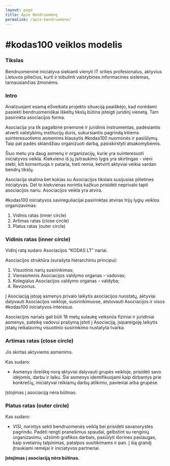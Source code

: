 ```yaml
---
layout: page
title: Apie Bendruomenę
permalink: /apie-bendruomene/
---
```


# &#35;kodas100 veiklos modelis

### Tikslas

Bendruomeninė iniciatyva siekianti vienyti IT srities profesionalus, aktyvius Lietuvos piliečius, kurti ir tobulinti valstybines informacines sistemas, tarnausiančias žmonėms.

### Intro

Analizuojant esamą eSveikata projekto situaciją paaiškėjo, kad norėdami pasiekti bendruomeniškai iškeltų tikslų būtina įsteigti juridinį vienetą. Tam pasirinkta asociacijos forma.

Asociacija yra tik pagalbinė priemonė ir juridinis instrumentas, padėsiantis atverti valstybinių institucijų duris, sukursiantis pagrindą kitiems suinteresuotiems asmenims klausytis #kodas100 nuomonės ir pasiūlymų. Taip pat padės sklandžiau organizuoti darbą, pasiskirstyti atsakomybėmis.

Šiuo metu yra daug asmenų ir organizacijų, kurie yra suinteresuoti iniciatyvos veikla. Kiekvieno iš jų įsitraukimo lygis yra skirtingas - vieni stebi, kiti komentuoja ir pataria, treti remia, ketvirti aktyviai veikia vardan bendrų tikslų.

Asociacija skatina bet kokias su Asociacijos tikslais susijusias pilietines iniciatyvas. Dėl to kiekvienas norintis kažkuo prisidėti neprivalo tapti asociacijos nariu. Asociacijos veikla yra atvira.

&#35;kodas100 iniciatyvos savireguliacijai pasirinktas atviras trijų lygių veiklos organizavimas:
1. Vidinis ratas (inner circle)
2. Artimas ratas (close circle)
3. Platus ratas (outer circle)

### Vidinis ratas (inner circle)

Vidinį ratą sudaro Asociacijos “KODAS LT” nariai.

Asociacijos struktūra (surašyta hierarchiniu principu):

1. Visuotinis narių susirinkimas;
2. Vienasmenis Asociacijos valdymo organas – vadovas;
3. Kolegialus Asociacijos valdymo organas – valdyba;
4. Revizorius. 

Į Asociaciją įstoję asmenys privalo laikytis asociacijos nuostatų, aktyviai dalyvauti Asociacijos veikloje, susirinkimuose, atstovauti Asociacijos ir visos #kodas100 iniciatyvos interesus.

Asociacijos nariais gali būti 18 metų sulaukę veiksnūs fiziniai ir juridiniai asmenys, pateikę vadovui prašymą įstoti į Asociaciją, įsipareigoję laikytis įstatų reikalavimų visuotinio susirinkimo nustatyta tvarka.

### Artimas ratas (close circle)

Jis skirtas aktyviems asmenims.

Kas sudaro:
* Asmenys išreiškę norą aktyviai dalyvauti grupės veikloje, prisidėti savo idėjomis, darbu ir laiku. Šie asmenys identifikuojami kaip dirbantys prie konkrečių, iniciatyvai reikiamų darbų atlikimo, pavieniai arba grupėse.

Įstojimas į asociaciją nėra būtinas.

### Platus ratas (outer circle)

Kas sudaro:

* VISI, norintys sekti bendruomenės veiklą bei prisidėti savanorystės pagrindu. Padėti rengti pranešimus spaudai, gelbstint su renginių organizavimu, užsiimti grafikos darbais, pasiūlyti išorines paslaugas, kaip svetainių talpinimas, patalpos susitikimams ir pan. Į šią grandį įtraukiami rėmėjai ir iniciatyvos partneriai. 

**Įstojimas į asociaciją nėra būtinas.**
